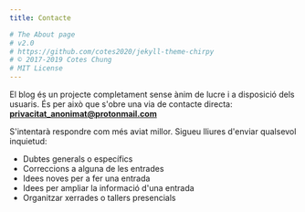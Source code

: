```yaml
---
title: Contacte

# The About page
# v2.0
# https://github.com/cotes2020/jekyll-theme-chirpy
# © 2017-2019 Cotes Chung
# MIT License
---
```



El blog és un projecte completament sense ànim de lucre i a disposició dels usuaris. És per això que s'obre una via de contacte directa: **privacitat_anonimat@protonmail.com**

S'intentarà respondre com més aviat millor. Sigueu lliures d'enviar qualsevol inquietud:
* Dubtes generals o específics
* Correccions a alguna de les entrades
* Idees noves per a fer una entrada
* Idees per ampliar la informació d'una entrada
* Organitzar xerrades o tallers presencials